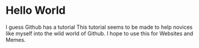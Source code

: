 # Hello World
I guess Github has a tutorial
This tutorial seems to be made to help novices like myself into the wild world of Github.
I hope to use this for Websites and Memes.
